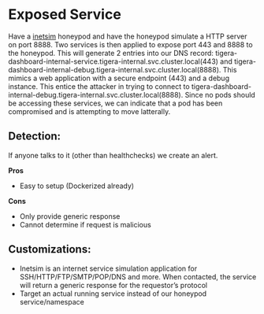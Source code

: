 # Exposed Service

Have a [inetsim](https://www.inetsim.org/features.html) honeypod and have the honeypod simulate a HTTP server on port 8888. Two services is then applied to expose port 443 and 8888 to the honeypod. This will generate 2 entries into our DNS record: tigera-dashboard-internal-service.tigera-internal.svc.cluster.local(443) and tigera-dashboard-internal-debug.tigera-internal.svc.cluster.local(8888). This mimics a web application with a secure endpoint (443) and a debug instance. This entice the attacker in trying to connect to tigera-dashboard-internal-debug.tigera-internal.svc.cluster.local(8888). Since no pods should be accessing these services, we can indicate that a pod has been compromised and is attempting to move latterally.

## Detection:
If anyone talks to it (other than healthchecks) we create an alert. 

**Pros**
* Easy to setup (Dockerized already)

**Cons** 
* Only provide generic response
* Cannot determine if request is malicious


## Customizations:
* Inetsim is an internet service simulation application for SSH/HTTP/FTP/SMTP/POP/DNS and more. When contacted, the service will return a generic response for the requestor’s protocol
* Target an actual running service instead of our honeypod service/namespace

